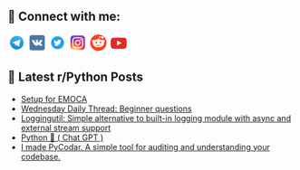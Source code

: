 ## 🔎 Connect with me:
[<img src="https://github.com/bullbesh/bullbesh/blob/main/images/Telegram.png" width="32" height="32" />](https://t.me/bullbesh)
[<img src="https://github.com/bullbesh/bullbesh/blob/main/images/VK.png" width="32" height="32" />](https://vk.com/bullbesh)
[<img src="https://github.com/bullbesh/bullbesh/blob/main/images/Twitter.png" width="32" height="32" />](https://twitter.com/bullbesh1)
[<img src="https://github.com/bullbesh/bullbesh/blob/main/images/Instagram.png" width="32" height="32" />](https://www.instagram.com/bullbesh)
[<img src="https://github.com/bullbesh/bullbesh/blob/main/images/Reddit.png" width="32" height="32" />](https://www.reddit.com/user/bullbesh)
[<img src="https://github.com/bullbesh/bullbesh/blob/main/images/YouTube.png" width="32" height="32" />](https://www.youtube.com/channel/UCtfjRs6uzgq5mfm8S06WTcg)

## 📕 Latest r/Python Posts
<!-- BLOG-POST-LIST:START -->
- [Setup for EMOCA](https://www.reddit.com/r/Python/comments/1km1g2c/setup_for_emoca/)
- [Wednesday Daily Thread: Beginner questions](https://www.reddit.com/r/Python/comments/1km1dwe/wednesday_daily_thread_beginner_questions/)
- [Loggingutil: Simple alternative to built-in logging module with async and external stream support](https://www.reddit.com/r/Python/comments/1klzrfi/loggingutil_simple_alternative_to_builtin_logging/)
- [Python 🐍 &lpar; Chat GPT &rpar;](https://www.reddit.com/r/Python/comments/1klxodq/python_chat_gpt/)
- [I made PyCodar. A simple tool for auditing and understanding your codebase.](https://www.reddit.com/r/Python/comments/1klwehe/i_made_pycodar_a_simple_tool_for_auditing_and/)
<!-- BLOG-POST-LIST:END -->
